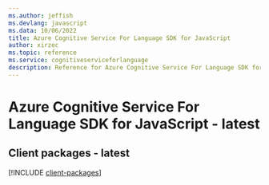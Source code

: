 ```yaml
---
ms.author: jeffish
ms.devlang: javascript
ms.data: 10/06/2022
title: Azure Cognitive Service For Language SDK for JavaScript
author: xirzec
ms.topic: reference
ms.service: cognitiveserviceforlanguage
description: Reference for Azure Cognitive Service For Language SDK for JavaScript
---
```

# Azure Cognitive Service For Language SDK for JavaScript - latest

## Client packages - latest
[!INCLUDE [client-packages](cognitive-service-for-language-client-index.md)]